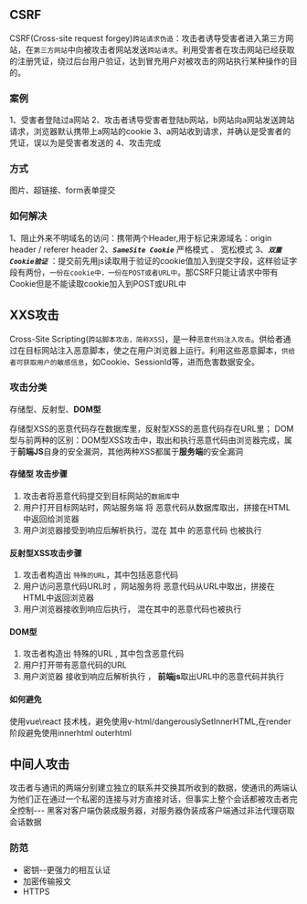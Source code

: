 
## CSRF

CSRF(Cross-site request forgey)`跨站请求伪造`：攻击者诱导受害者进入第三方网站，在`第三方网站`中向被攻击者网站发送`跨站请求`。利用受害者在攻击网站已经获取的注册凭证，绕过后台用户验证，达到冒充用户对被攻击的网站执行某种操作的目的。

### 案例

1、受害者登陆过a网站
2、攻击者诱导受害者登陆b网站，b网站向a网站发送跨站请求，浏览器默认携带上a网站的cookie
3、a网站收到请求，并确认是受害者的凭证，误以为是受害者发送的
4、攻击完成

### 方式

图片、超链接、form表单提交

### 如何解决

1、阻止外来不明域名的访问：携带两个Header,用于标记来源域名：origin header / referer header
2、_**`SameSite Cookie`**_  严格模式  、 宽松模式
3、_**`双重Cookie验证`**_ ：提交前先用js读取用于验证的cookie值加入到提交字段，这样验证字段有两份，`一份在cookie中，一份在POST或者URL中`。那CSRF只能让请求中带有Cookie但是不能读取cookie加入到POST或URL中

## XXS攻击

Cross-Site Scripting(`跨站脚本攻击，简称XSS`)，是一种`恶意代码注入攻击`。供给者通过在目标网站注入恶意脚本，使之在用户浏览器上运行。利用这些恶意脚本，`供给者可获取用户的敏感信息`，如Cookie、SessionId等，进而危害数据安全。

### 攻击分类

存储型、反射型、**DOM型**

存储型XSS的恶意代码存在数据库里，反射型XSS的恶意代码存在URL里；
DOM型与前两种的区别：DOM型XSS攻击中，取出和执行恶意代码由浏览器完成，属于**前端JS**自身的安全漏洞，其他两种XSS都属于**服务端**的安全漏洞

#### 存储型 攻击步骤

1.  攻击者将恶意代码提交到目标网站的`数据库`中
2.  用户打开目标网站时，网站服务端 将 恶意代码从数据库取出，拼接在HTML中返回给浏览器
3.  用户浏览器接受到响应后解析执行，混在 其中 的恶意代码 也被执行
#### **反射型XSS攻击步骤**

1. 攻击者构造出 `特殊的URL`，其中包括恶意代码
2. 用户访问恶意代码URL时 ，网站服务将 恶意代码从URL中取出，拼接在HTML中返回浏览器
3. 用户浏览器接收到响应后执行， 混在其中的恶意代码也被执行
#### **DOM型**

1. 攻击者构造出 特殊的URL , 其中包含恶意代码
2. 用户打开带有恶意代码的URL
3. 用户浏览器 接收到响应后解析执行 ， **前端js**取出URL中的恶意代码并执行

#### 如何避免

使用vue\react 技术栈，避免使用v-html/dangerouslySetInnerHTML,在render阶段避免使用innerhtml outerhtml


## 中间人攻击

攻击者与通讯的两端分别建立独立的联系并交换其所收到的数据，使通讯的两端认为他们正在通过一个私密的连接与对方直接对话，但事实上整个会话都被攻击者完全控制--- 黑客对客户端伪装成服务器，对服务器伪装成客户端通过非法代理窃取会话数据


### 防范

- 密钥--更强力的相互认证
- 加密传输报文
- HTTPS
